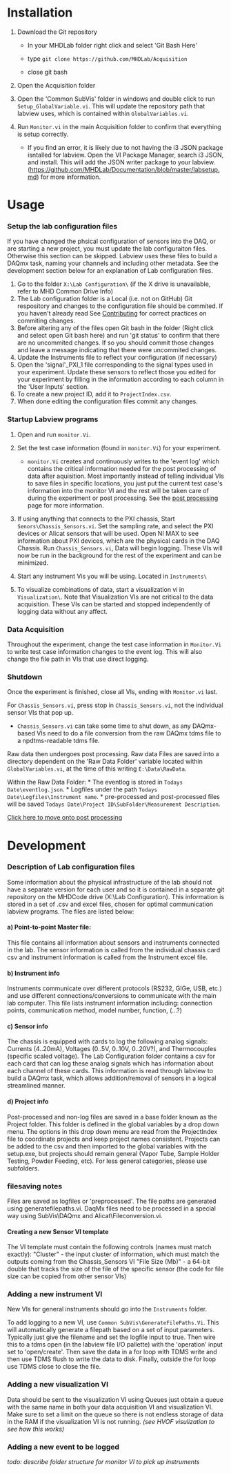 # Installation
1. Download the Git repository

     * In your MHDLab folder right click and select 'Git Bash Here'

     * type `git clone https://github.com/MHDLab/Acquisition`

     * close git bash
2. Open the Acquisition folder
2. Open the 'Common SubVis' folder in windows and double click to run `Setup_GlobalVariable.vi`. This will update the repository path that labview uses, which is contained within `GlobalVariables.vi`. 
3. Run `Monitor.vi` in the main Acquisition folder to confirm that everything is setup correctly. 
     * If you find an error, it is likely due to not having the i3 JSON package isntalled for labview. Open the VI Package Manager, search i3 JSON, and install. This will add the JSON writer package to your labview.(https://github.com/MHDLab/Documentation/blob/master/labsetup.md) for more information. 

# Usage

### Setup the lab configuration files

If you have changed the phsical configuration of sensors into the DAQ, or are starting a new project, you must update the lab configuraiton files. Otherwise this section can be skipped. Labview uses these files to build a DAQmx task, naming your channels and including other metadata. See the development section below for an explanation of Lab configuration files.
1. Go to the folder `X:\Lab Configuration\` (if the X drive is unavailable, refer to MHD Common Drive Info)
2. The Lab configuration folder is a Local (i.e. not on GitHub) Git respository and changes to the configuration file should be commited. If you haven't already read See [Contributing](https://github.com/MHDLab/Documentation/blob/master/CONTRIBUTING.md) for correct practices on commiting changes.
3. Before altering any of the files open Git bash in the folder (Right click and select open Git bash here) and run 'git status' to confirm that there are no uncommited changes. If so you should commit those changes and leave a message indicating that there were uncommited changes. 
4. Update the Instruments file to reflect your configuration (if necessary)
5. Open the 'signal'_PXI_1 file corresponding to the signal types used in your experiment. Update these sensors to reflect those you edited for your experiment by filling in the information according to each column in the 'User Inputs' section.
6. To create a new project ID, add it to `ProjectIndex.csv`.
7. When done editing the configuration files commit any changes.


### Startup Labview programs
1. Open and run `monitor.Vi`. 

2. Set the test case information (found in `monitor.Vi`) for your experiment.
    * `monitor.Vi` creates and continuously writes to the 'event log' which contains the critical information needed for the post processing of data after aquisition. Most importantly instead of telling individual VIs to save files in specific locations, you just put the current test case's information into the monitor VI and the rest will be taken care of during the experiment or post processing. See the [post processing](https://github.com/MHDLab/PostProcessor) page for more information. 

        
3. If using anything that connects to the PXI chassis, Start `Senors\Chassis_Sensors.vi`. Set the sampling rate, and select the PXI devices or Alicat sensors that will be used. Open NI MAX to see information about PXI devices, which are the physical cards in the DAQ Chassis. Run `Chassis_Sensors.vi`, Data will begin logging. These VIs will now be run in the background for the rest of the experiment and can be minimized. 
4. Start any instrument Vis you will be using. Located in `Instruments\`
5. To visualize combinations of data, start a visualization vi in `Visualization\`. Note that Visualization VIs are not critical to the data acquisition. These VIs can be started and stopped independently of logging data without any affect. 

### Data Acquisition

Throughout the experiment, change the test case information in `Monitor.Vi` to write test case information changes to the event log. This will also change the file path in VIs that use direct logging. 

### Shutdown

Once the experiment is finished, close all VIs, ending with `Monitor.vi` last.

For `Chassis_Sensors.vi`, press stop in `Chassis_Sensors.vi`, not the individual sensor VIs that pop up. 
* `Chassis_Sensors.vi` can take some time to shut down, as any DAQmx-based VIs need to do a file conversion from the raw DAQmx tdms file to a npdtms-readable tdms file. 


Raw data then undergoes post processing. Raw data Files are saved into a directory dependent on the 'Raw Data Folder' variable located within `GlobalVariables.vi`, at the time of this writing `E:\Data\RawData`. 

Within the Raw Data Folder:
    * The eventlog is stored in `Todays Date\eventlog.json`.
    * Logfiles under the path `Todays Date\Logfiles\Instrument name`.
    * pre-processed and post-processed files will be saved `Todays Date\Project ID\SubFolder\Measurement Description`.


[Click here to move onto post processing](https://github.com/MHDLab/PostProcessor)

# Development

### Description of Lab configuration files

Some information about the physical infrastructure of the lab should not have a separate version for each user and so it is contained in a separate git repository on the MHDCode drive (X:\Lab Configuration\). This information is stored in a set of .csv and excel files, chosen for optimal communication labview programs. The files are listed below:

#### a) Point-to-point Master file:
This file contains all information about sensors and instruments connected in the lab. The sensor information is called from the individual chassis card csv and instrument information is called from the Instrument excel file. 

#### b) Instrument info
Instruments communicate over different protocols (RS232, GIGe, USB, etc.) and use different connections/conversions to communicate with the main lab computer. This file lists instrument information including: connection points, communication method, model number, function, (...?)

#### c) Sensor info
The chassis is equipped with cards to log the following analog signals: Currents (4..20mA), Voltages (0..5V, 0..10V, 0..20V?), and Thermocouples (specific scaled voltage). The Lab Configuration folder contains a csv for each card that can log these analog signals which has information about each channel of these cards. This information is read through labview to build a DAQmx task, which allows addition/removal of sensors in a logical streamlined manner.

#### d) Project info
Post-processed and non-log files are saved in a base folder known as the Project folder. This folder is defined in the global variables by a drop down menu. The options in this drop down menu are read from the ProjectIndex file to coordinate projects and keep project names consistent. Projects can be added to the csv and then imported to the global variables with the setup.exe, but projects should remain general (Vapor Tube, Sample Holder Testing, Powder Feeding, etc). For less general categories, please use subfolders.


### filesaving notes

Files are saved as logfiles or 'preprocessed'. The file paths are generated using generatefilepaths.vi. DaqMx files need to be processed in a special way using SubVis\DAQmx and Alicat\Fileconversion.vi. 


####     Creating a new Sensor VI template
The VI template must contain the following controls (names must match exactly): 
"Cluster" - the input cluster of information, which must match the outputs coming from the Chassis_Sensors VI
"File Size (Mb)" - a 64-bit double that tracks the size of the file of the specific sensor (the code for file size can be copied from other sensor VIs)

### Adding a new instrument VI

New VIs for general instruments should go into the `Instruments` folder. 

To add logging to a new VI, use `Common SubVis\GenerateFilePaths.Vi`. This will automatically generate a filepath based on a set of input parameters. Typically just give the filename and set the logfile input to true. Then wire this to a tdms open (in the labview file I/O pallette) with the 'operation' input set to 'open/create'. Then save the data in a for loop with TDMS write and then use TDMS flush to write the data to disk. Finally, outside the for loop use TDMS close to close the file. 

### Adding a new visualization VI
Data should be sent to the visualization VI using Queues just obtain a queue with the same name in both your data acquisition VI and visualization VI. Make sure to set a limit on the queue so there is not endless storage of data in the RAM if the visualization VI is not running.  *(see HVOF visulization to see how this works)*

### Adding a new event to be logged


*todo: describe folder structure for monitor VI to pick up instruments*

